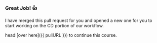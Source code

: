 ### Great Job! 👍

I have merged this pull request for you and opened a new one for you to start working on the CD portion of our workflow.

head [over here]({{ pullURL }}) to continue this course.


 